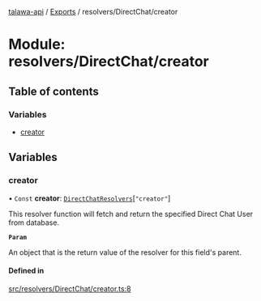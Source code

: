 [talawa-api](../README.md) / [Exports](../modules.md) / resolvers/DirectChat/creator

# Module: resolvers/DirectChat/creator

## Table of contents

### Variables

- [creator](resolvers_DirectChat_creator.md#creator)

## Variables

### creator

• `Const` **creator**: [`DirectChatResolvers`](types_generatedGraphQLTypes.md#directchatresolvers)[``"creator"``]

This resolver function will fetch and return the specified Direct Chat User from database.

**`Param`**

An object that is the return value of the resolver for this field's parent.

#### Defined in

[src/resolvers/DirectChat/creator.ts:8](https://github.com/PalisadoesFoundation/talawa-api/blob/de4debc/src/resolvers/DirectChat/creator.ts#L8)
